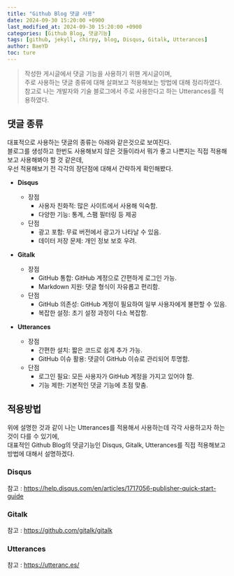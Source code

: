 ```yaml
---
title: "Github Blog 댓글 사용"
date: 2024-09-30 15:20:00 +0900
last_modified_at: 2024-09-30 15:20:00 +0900
categories: [Github Blog, 댓글기능]
tags: [github, jekyll, chirpy, blog, Disqus, Gitalk, Utterances]
author: BaeYD
toc: ture
---
```


> 작성한 게시글에서 댓글 기능을 사용하기 위핸 게시글이며,   
> 주로 사용하는 댓글 종류에 대해 살펴보고 적용해보는 방법에 대해 정리하였다.
> 참고로 나는 개발자와 기술 블로그에서 주로 사용한다고 하는 Utterances를 적용하였다.   

## 댓글 종류
대표적으로 사용하는 댓글의 종류는 아래와 같은것으로 보여진다.   
블로그를 생성하고 한번도 사용해보지 않은 것들이라서 뭐가 좋고 나쁜지는 직접 적용해보고 사용해봐야 할 것 같은데,   
우선 적용해보기 전 각각의 장단점에 대해서 간략하게 확인해봤다.   

- **Disqus**   
  - 장점
    - 사용자 친화적: 많은 사이트에서 사용해 익숙함.
    - 다양한 기능: 통계, 스팸 필터링 등 제공
  - 단점
    - 광고 포함: 무료 버전에서 광고가 나타날 수 있음.
    - 데이터 저장 문제: 개인 정보 보호 우려.
  
- **Gitalk**   
  - 장점
    - GitHub 통합: GitHub 계정으로 간편하게 로그인 가능.
    - Markdown 지원: 댓글 형식이 자유롭고 편리함.
  - 단점
    - GitHub 의존성: GitHub 계정이 필요하여 일부 사용자에게 불편할 수 있음.
    - 복잡한 설정: 초기 설정 과정이 다소 복잡함.

- **Utterances**   
  - 장점
    - 간편한 설치: 짧은 코드로 쉽게 추가 가능.
    - GitHub 이슈 활용: 댓글이 GitHub 이슈로 관리되어 투명함.
  - 단점
    - 로그인 필요: 모든 사용자가 GitHub 계정을 가지고 있어야 함.
    - 기능 제한: 기본적인 댓글 기능에 초점 맞춤.
   
## 적용방법
위에 설명한 것과 같이 나는 Utterances를 적용해서 사용하는데 각각 사용하고자 하는것이 다를 수 있기에,   
대표적인 Github Blog의 댓글기능인 Disqus, Gitalk, Utterances를 직접 적용해보고 방법에 대해서 설명하겠다.   

### Disqus

참고 : https://help.disqus.com/en/articles/1717056-publisher-quick-start-guide

### Gitalk

참고 : https://github.com/gitalk/gitalk

### Utterances

참고 : https://utteranc.es/
